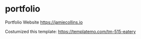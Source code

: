 # portfolio
Portfolio Website
https://jamiecollins.io

Costumized this template:
https://templatemo.com/tm-515-eatery
